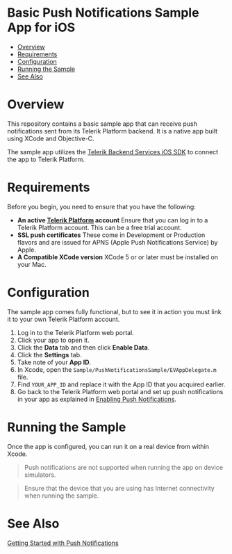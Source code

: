 # Basic Push Notifications Sample App for iOS


<a id="top"></a>
* [Overview](#overview)
* [Requirements](#requirements)
* [Configuration](#configuration)
* [Running the Sample](#running-the-sample)
* [See Also](#see-also)

# Overview

This repository contains a basic sample app that can receive push notifications sent from its Telerik Platform backend. It is a native app built using XCode and Objective-C.

The sample app utilizes the [Telerik Backend Services iOS SDK](http://docs.telerik.com/platform/backend-services/ios/getting-started-ios-sdk) to connect the app to Telerik Platform.

# Requirements

Before you begin, you need to ensure that you have the following:

- **An active [Telerik Platform](https://platform.telerik.com) account**
Ensure that you can log in to a Telerik Platform account. This can be a free trial account.
- **SSL push certificates** These come in Development or Production flavors and are issued for APNS (Apple Push Notifications Service) by Apple.
- **A Compatible XCode version** XCode 5 or or later must be installed on your Mac.

# Configuration

The sample app comes fully functional, but to see it in action you must link it to your own Telerik Platform account.

1. Log in to the Telerik Platform web portal.
2. Click your app to open it.
3. Click the **Data** tab and then click **Enable Data**.
4. Click the **Settings** tab.
2. Take note of your **App ID**.
3. In Xcode, open the `Sample/PushNotificationsSample/EVAppDelegate.m` file.
4. Find `YOUR_APP_ID` and replace it with the App ID that you acquired earlier.
5. Go back to the Telerik Platform web portal and set up push notifications in your app as explained in [Enabling Push Notifications](http://docs.telerik.com/platform/backend-services/javascript/push-notifications/push-enabling).

# Running the Sample

Once the app is configured, you can run it on a real device from within Xcode.

> Push notifications are not supported when running the app on device simulators.

> Ensure that the device that you are using has Internet connectivity when running the sample.

# See Also

[Getting Started with Push Notifications](http://docs.telerik.com/platform/backend-services/ios/push-notifications/push-getting-started)
